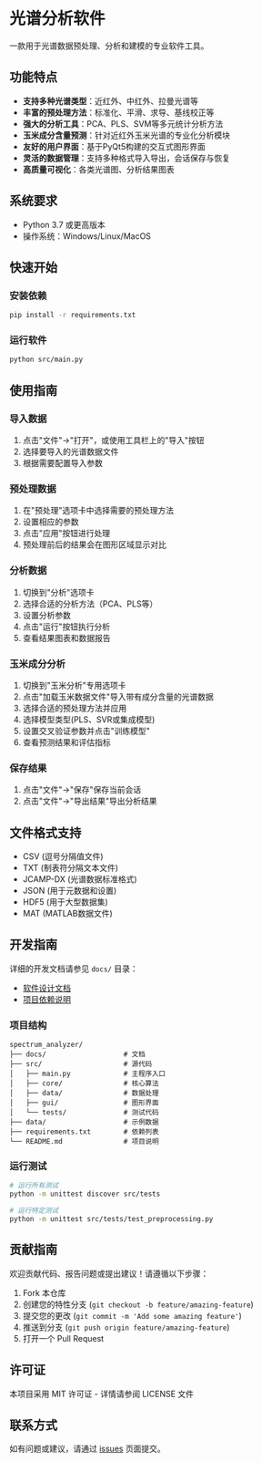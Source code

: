 # 光谱分析软件

一款用于光谱数据预处理、分析和建模的专业软件工具。

## 功能特点

- **支持多种光谱类型**：近红外、中红外、拉曼光谱等
- **丰富的预处理方法**：标准化、平滑、求导、基线校正等
- **强大的分析工具**：PCA、PLS、SVM等多元统计分析方法
- **玉米成分含量预测**：针对近红外玉米光谱的专业化分析模块
- **友好的用户界面**：基于PyQt5构建的交互式图形界面
- **灵活的数据管理**：支持多种格式导入导出，会话保存与恢复
- **高质量可视化**：各类光谱图、分析结果图表

## 系统要求

- Python 3.7 或更高版本
- 操作系统：Windows/Linux/MacOS

## 快速开始

### 安装依赖

```bash
pip install -r requirements.txt
```

### 运行软件

```bash
python src/main.py
```

## 使用指南

### 导入数据

1. 点击"文件"->"打开"，或使用工具栏上的"导入"按钮
2. 选择要导入的光谱数据文件
3. 根据需要配置导入参数

### 预处理数据

1. 在"预处理"选项卡中选择需要的预处理方法
2. 设置相应的参数
3. 点击"应用"按钮进行处理
4. 预处理前后的结果会在图形区域显示对比

### 分析数据

1. 切换到"分析"选项卡
2. 选择合适的分析方法（PCA、PLS等）
3. 设置分析参数
4. 点击"运行"按钮执行分析
5. 查看结果图表和数据报告

### 玉米成分分析

1. 切换到"玉米分析"专用选项卡
2. 点击"加载玉米数据文件"导入带有成分含量的光谱数据
3. 选择合适的预处理方法并应用
4. 选择模型类型(PLS、SVR或集成模型)
5. 设置交叉验证参数并点击"训练模型"
6. 查看预测结果和评估指标

### 保存结果

1. 点击"文件"->"保存"保存当前会话
2. 点击"文件"->"导出结果"导出分析结果

## 文件格式支持

- CSV (逗号分隔值文件)
- TXT (制表符分隔文本文件)
- JCAMP-DX (光谱数据标准格式)
- JSON (用于元数据和设置)
- HDF5 (用于大型数据集)
- MAT (MATLAB数据文件)

## 开发指南

详细的开发文档请参见 `docs/` 目录：

- [软件设计文档](docs/design.md)
- [项目依赖说明](docs/requirements.md)

### 项目结构

```
spectrum_analyzer/
├── docs/                   # 文档
├── src/                    # 源代码
│   ├── main.py             # 主程序入口
│   ├── core/               # 核心算法
│   ├── data/               # 数据处理
│   ├── gui/                # 图形界面
│   └── tests/              # 测试代码
├── data/                   # 示例数据
├── requirements.txt        # 依赖列表
└── README.md               # 项目说明
```

### 运行测试

```bash
# 运行所有测试
python -m unittest discover src/tests

# 运行特定测试
python -m unittest src/tests/test_preprocessing.py
```

## 贡献指南

欢迎贡献代码、报告问题或提出建议！请遵循以下步骤：

1. Fork 本仓库
2. 创建您的特性分支 (`git checkout -b feature/amazing-feature`)
3. 提交您的更改 (`git commit -m 'Add some amazing feature'`)
4. 推送到分支 (`git push origin feature/amazing-feature`)
5. 打开一个 Pull Request

## 许可证

本项目采用 MIT 许可证 - 详情请参阅 LICENSE 文件

## 联系方式

如有问题或建议，请通过 [issues](https://github.com/yourusername/spectrum-analyzer/issues) 页面提交。 
